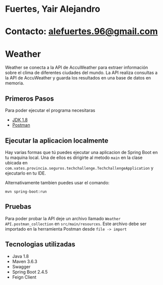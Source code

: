 # Fuertes, Yair Alejandro
# Contacto: alefuertes.96@gmail.com
# Weather

Weather se conecta a la API de AccuWeather para extraer información sobre el clima de diferentes ciudades del mundo. La API realiza consultas a la API de AccuWeather y guarda los resultados en una base de datos en memoria.

## Primeros Pasos

Para poder ejecutar el programa necesitaras

- [JDK 1.8](http://www.oracle.com/technetwork/java/javase/downloads/jdk8-downloads-2133151.html)
- [Postman](https://www.postman.com/downloads/)

## Ejecutar la aplicacion localmente

Hay varias formas que tú puedes ejecutar una aplicacion de Spring Boot en tu maquina local. Una de ellos es dirigirte al metodo `main` en la clase ubicada en `com.vates.provincia.seguros.techchallenge.TechchallengeApplication` y ejecutarlo en tu IDE. 

Alternativamente tambien puedes usar el comando:

```shell
mvn spring-boot:run
```
## Pruebas

Para poder probar la API deje un archivo llamado `Weather API.postman_collection` en `src/main/resources`. Este archivo debe ser importado en la herramienta Postman desde `file -> import`

## Tecnologias utilizadas

- Java 1.8
- Maven 3.6.3
- Swagger
- Spring Boot 2.4.5
- Feign Client

